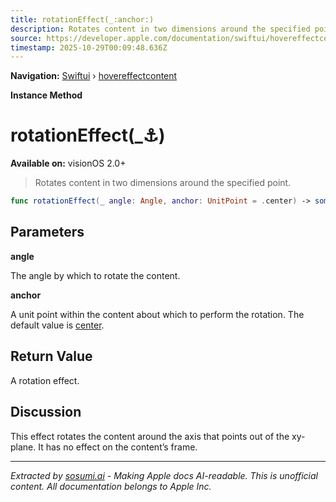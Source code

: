 ```yaml
---
title: rotationEffect(_:anchor:)
description: Rotates content in two dimensions around the specified point.
source: https://developer.apple.com/documentation/swiftui/hovereffectcontent/rotationeffect(_:anchor:)
timestamp: 2025-10-29T00:09:48.636Z
---
```


**Navigation:** [Swiftui](/documentation/swiftui) › [hovereffectcontent](/documentation/swiftui/hovereffectcontent)

**Instance Method**

# rotationEffect(_:anchor:)

**Available on:** visionOS 2.0+

> Rotates content in two dimensions around the specified point.

```swift
func rotationEffect(_ angle: Angle, anchor: UnitPoint = .center) -> some HoverEffectContent
```

## Parameters

**angle**

The angle by which to rotate the content.



**anchor**

A unit point within the content about which to perform the rotation. The default value is [center](/documentation/swiftui/unitpoint/center).



## Return Value

A rotation effect.

## Discussion

This effect rotates the content around the axis that points out of the xy-plane. It has no effect on the content’s frame.

---

*Extracted by [sosumi.ai](https://sosumi.ai) - Making Apple docs AI-readable.*
*This is unofficial content. All documentation belongs to Apple Inc.*
